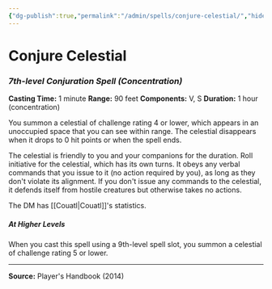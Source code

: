 ```yaml
---
{"dg-publish":true,"permalink":"/admin/spells/conjure-celestial/","hide":true,"updated":"2025-08-05T19:49:54.422+01:00"}
---
```


# Conjure Celestial
### *7th-level Conjuration Spell* *(Concentration)*
**Casting Time:** 1 minute
**Range:** 90 feet
**Components:** V, S
**Duration:** 1 hour (concentration)

You summon a celestial of challenge rating 4 or lower, which appears in an unoccupied space that you can see within range. The celestial disappears when it drops to 0 hit points or when the spell ends.

The celestial is friendly to you and your companions for the duration. Roll initiative for the celestial, which has its own turns. It obeys any verbal commands that you issue to it (no action required by you), as long as they don't violate its alignment. If you don't issue any commands to the celestial, it defends itself from hostile creatures but otherwise takes no actions.

The DM has [[Couatl\|Couatl]]'s statistics.

##### At Higher Levels
When you cast this spell using a 9th-level spell slot, you summon a celestial of challenge rating 5 or lower.

---
**Source:** Player's Handbook (2014)